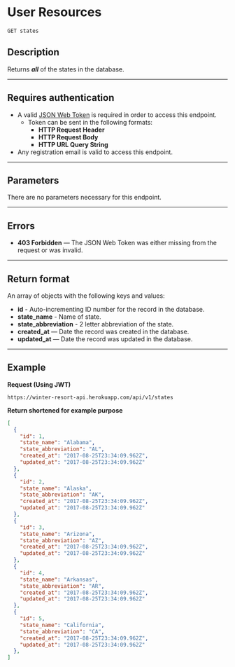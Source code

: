 # User Resources

```
GET states
```

## Description

Returns _**all**_ of the states in the database.

***

## Requires authentication

- A valid [JSON Web Token](https://jwt.io/) is required in order to access this endpoint.
  - Token can be sent in the following formats:
    - **HTTP Request Header**
    - **HTTP Request Body**
    - **HTTP URL Query String**
- Any registration email is valid to access this endpoint.
***

## Parameters

There are no parameters necessary for this endpoint.

***

## Errors

- **403 Forbidden** — The JSON Web Token was either missing from the request or was invalid.

***

## Return format

An array of objects with the following keys and values:

- **id** - Auto-incrementing ID number for the record in the database.
- **state_name** - Name of state.
- **state_abbreviation** - 2 letter abbreviation of the state.
- **created_at** — Date the record was created in the database.
- **updated_at** — Date the record was updated in the database.

***

## Example

**Request (Using JWT)**

```
https://winter-resort-api.herokuapp.com/api/v1/states
```

**Return shortened for example purpose**

```json
[
  {
    "id": 1,
    "state_name": "Alabama",
    "state_abbreviation": "AL",
    "created_at": "2017-08-25T23:34:09.962Z",
    "updated_at": "2017-08-25T23:34:09.962Z"
  },
  {
    "id": 2,
    "state_name": "Alaska",
    "state_abbreviation": "AK",
    "created_at": "2017-08-25T23:34:09.962Z",
    "updated_at": "2017-08-25T23:34:09.962Z"
  },
  {
    "id": 3,
    "state_name": "Arizona",
    "state_abbreviation": "AZ",
    "created_at": "2017-08-25T23:34:09.962Z",
    "updated_at": "2017-08-25T23:34:09.962Z"
  },
  {
    "id": 4,
    "state_name": "Arkansas",
    "state_abbreviation": "AR",
    "created_at": "2017-08-25T23:34:09.962Z",
    "updated_at": "2017-08-25T23:34:09.962Z"
  },
  {
    "id": 5,
    "state_name": "California",
    "state_abbreviation": "CA",
    "created_at": "2017-08-25T23:34:09.962Z",
    "updated_at": "2017-08-25T23:34:09.962Z"
  },
]
```
